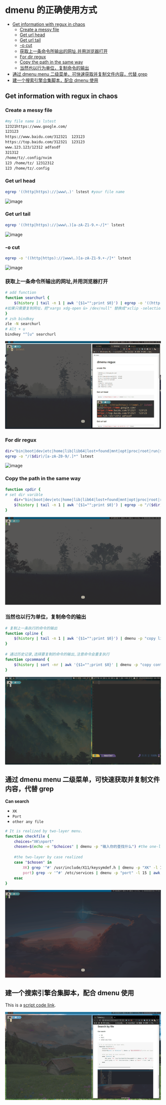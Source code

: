 # dmenu 的正确使用方式

<!-- vim-markdown-toc GFM -->

* [Get information with regux in chaos](#get-information-with-regux-in-chaos)
    * [Create a messy file](#create-a-messy-file)
    * [Get url head](#get-url-head)
    * [Get url tail](#get-url-tail)
    * [-o cut](#-o-cut)
    * [获取上一条命令所输出的网址,并用浏览器打开](#获取上一条命令所输出的网址并用浏览器打开)
    * [For dir regux](#for-dir-regux)
    * [Copy the path in the same way](#copy-the-path-in-the-same-way)
    * [当然也以行为单位，复制命令的输出](#当然也以行为单位复制命令的输出)
* [通过 dmenu menu 二级菜单，可快速获取并复制文件内容，代替 grep](#通过-dmenu-menu-二级菜单可快速获取并复制文件内容代替-grep)
* [建一个搜索引擎合集脚本，配合 dmenu 使用](#建一个搜索引擎合集脚本配合-dmenu-使用)

<!-- vim-markdown-toc -->

## Get information with regux in chaos

### Create a messy file

```bash
#my file name is lstest
12321https://www.google.com/
123123
https://www.baidu.com/312321  123123
https://top.baidu.com/312321  123123
www.123.123/12312 adfasdf
321312
/home/tz/.config/nvim
123 /home/tz/ 12312312
123 /home/tz/.config
```

### Get url head

```bash
egrep '((http|https)://|www\.)' lstest #your file name
```

![image](./Pictures/dmenu/1.avif)

### Get url tail

```bash
egrep '((http|https)://|www\.)[a-zA-Z1-9.+-/]*' lstest
```

![image](./Pictures/dmenu/2.avif)

### -o cut

```bash
egrep -o '((http|https)://|www\.)[a-zA-Z1-9.+-/]*' lstest
```

![image](./Pictures/dmenu/3.avif)

### 获取上一条命令所输出的网址,并用浏览器打开

```bash
# add function
function searchurl {
    $(history | tail -n 1 | awk '{$1="";print $0}') | egrep -o '((http|https)://|www\.)[a-zA-Z1-9.+-/]*' | dmenu -p "search url" -l 10 | xargs xdg-open &> /dev/null
#如果只需要复制网址，把"xargs xdg-open &> /dev/null" 替换成"xclip -selection clipboard"
}
# zsh bindkey
zle -N searchurl
# Alt + u
bindkey "^[u" searchurl
```

![image](./Pictures/dmenu/4.gif)

### For dir regux

```bash
dir="bin|boot|dev|etc|home|lib|lib64|lost+found|mnt|opt|proc|root|run|sbin|srv|sys|tmp|usr|var"
egrep -o "/($dir)/[a-zA-Z0-9/.]*" lstest
```

![image](./Pictures/dmenu/5.avif)

### Copy the path in the same way

```bash
function cpdir {
# set dir varible
    dir="bin|boot|dev|etc|home|lib|lib64|lost+found|mnt|opt|proc|root|run|sbin|srv|sys|tmp|usr|var"
    $(history | tail -n 1 | awk '{$1="";print $0}') | egrep -o "/($dir)/[a-zA-Z0-9/.]*" | dmenu -p "copy url" -l 10 | xclip -selection clipboard
}
```

![image](./Pictures/dmenu/6.gif)

### 当然也以行为单位，复制命令的输出

```bash
# 复制上一条执行的命令的输出
function cpline {
    $(history | tail -n 1 | awk '{$1="";print $0}') | dmenu -p "copy line" -l 10 | xclip -selection clipboard
}

# 通过历史记录,选择要复制的命令的输出,注意命令会重复执行
function cpcommand {
    $(history | sort -nr | awk '{$1="";print $0}' | dmenu -p "copy content" -l 10) | xclip -selection clipboard
}
```

![image](./Pictures/dmenu/9.gif)

## 通过 dmenu menu 二级菜单，可快速获取并复制文件内容，代替 grep

**Can search**

- `XK`
- `Port`
- `other any file`

```bash
# It is realized by two-layer menu.
function checkfile {
    choices="XK\nport"
    chosen=$(echo -e "$choices" | dmenu -p "输入你的查找什么") #the one-layer

    #the two-layer by case realized
    case "$chosen" in
        XK) grep '^#' /usr/include/X11/keysymdef.h | dmenu -p "XK" -l 15 | awk '{ print $2 }' | xclip -selection clipboard ;;
        port) grep -v '^#' /etc/services | dmenu -p "port" -l 15 | awk '{ print $1 }' | xclip -selection clipboard;;
    esac
}
```

![image](./Pictures/dmenu/7.gif)

## 建一个搜索引擎合集脚本，配合 dmenu 使用

This is a [script code link](https://github.com/ztoiax/userfulscripts/blob/master/dmenu-search.sh "With a Title").

![image](./Pictures/dmenu/8.gif)
